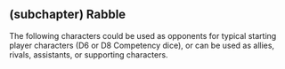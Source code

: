 ## (subchapter) Rabble

The following characters could be used as opponents for typical starting
player characters (D6 or D8 Competency dice), or can be used as allies,
rivals, assistants, or supporting characters.

